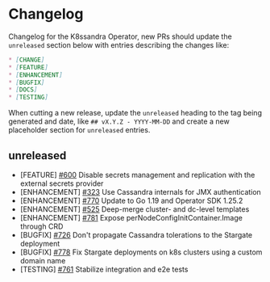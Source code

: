 # Changelog

Changelog for the K8ssandra Operator, new PRs should update the `unreleased` section below with entries describing the changes like:

```markdown
* [CHANGE]
* [FEATURE]
* [ENHANCEMENT]
* [BUGFIX]
* [DOCS]
* [TESTING]
```

When cutting a new release, update the `unreleased` heading to the tag being generated and date, like `## vX.Y.Z - YYYY-MM-DD` and create a new placeholder section for  `unreleased` entries.

## unreleased

* [FEATURE] [#600](https://github.com/k8ssandra/k8ssandra-operator/issues/600) Disable secrets management and replication with the external secrets provider
* [ENHANCEMENT] [#323](https://github.com/k8ssandra/k8ssandra/issues/323) Use Cassandra internals for JMX authentication
* [ENHANCEMENT] [#770](https://github.com/k8ssandra/k8ssandra-operator/issues/770) Update to Go 1.19 and Operator SDK 1.25.2
* [ENHANCEMENT] [#525](https://github.com/k8ssandra/k8ssandra-operator/issues/525) Deep-merge cluster- and dc-level templates
* [ENHANCEMENT] [#781](https://github.com/k8ssandra/k8ssandra-operator/issues/781) Expose perNodeConfigInitContainer.Image through CRD
* [BUGFIX] [#726](https://github.com/k8ssandra/k8ssandra-operator/issues/726) Don't propagate Cassandra tolerations to the Stargate deployment
* [BUGFIX] [#778](https://github.com/k8ssandra/k8ssandra-operator/issues/778) Fix Stargate deployments on k8s clusters using a custom domain name
* [TESTING] [#761](https://github.com/k8ssandra/k8ssandra-operator/issues/761) Stabilize integration and e2e tests
